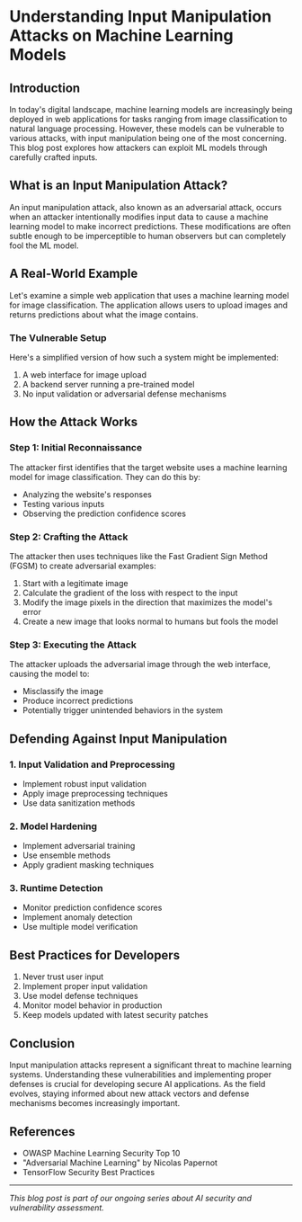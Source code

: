 # Understanding Input Manipulation Attacks on Machine Learning Models

## Introduction

In today's digital landscape, machine learning models are increasingly being deployed in web applications for tasks ranging from image classification to natural language processing. However, these models can be vulnerable to various attacks, with input manipulation being one of the most concerning. This blog post explores how attackers can exploit ML models through carefully crafted inputs.

## What is an Input Manipulation Attack?

An input manipulation attack, also known as an adversarial attack, occurs when an attacker intentionally modifies input data to cause a machine learning model to make incorrect predictions. These modifications are often subtle enough to be imperceptible to human observers but can completely fool the ML model.

## A Real-World Example

Let's examine a simple web application that uses a machine learning model for image classification. The application allows users to upload images and returns predictions about what the image contains.

### The Vulnerable Setup

Here's a simplified version of how such a system might be implemented:

1. A web interface for image upload
2. A backend server running a pre-trained model
3. No input validation or adversarial defense mechanisms

## How the Attack Works

### Step 1: Initial Reconnaissance
The attacker first identifies that the target website uses a machine learning model for image classification. They can do this by:
- Analyzing the website's responses
- Testing various inputs
- Observing the prediction confidence scores

### Step 2: Crafting the Attack
The attacker then uses techniques like the Fast Gradient Sign Method (FGSM) to create adversarial examples:
1. Start with a legitimate image
2. Calculate the gradient of the loss with respect to the input
3. Modify the image pixels in the direction that maximizes the model's error
4. Create a new image that looks normal to humans but fools the model

### Step 3: Executing the Attack
The attacker uploads the adversarial image through the web interface, causing the model to:
- Misclassify the image
- Produce incorrect predictions
- Potentially trigger unintended behaviors in the system

## Defending Against Input Manipulation

### 1. Input Validation and Preprocessing
- Implement robust input validation
- Apply image preprocessing techniques
- Use data sanitization methods

### 2. Model Hardening
- Implement adversarial training
- Use ensemble methods
- Apply gradient masking techniques

### 3. Runtime Detection
- Monitor prediction confidence scores
- Implement anomaly detection
- Use multiple model verification

## Best Practices for Developers

1. Never trust user input
2. Implement proper input validation
3. Use model defense techniques
4. Monitor model behavior in production
5. Keep models updated with latest security patches

## Conclusion

Input manipulation attacks represent a significant threat to machine learning systems. Understanding these vulnerabilities and implementing proper defenses is crucial for developing secure AI applications. As the field evolves, staying informed about new attack vectors and defense mechanisms becomes increasingly important.

## References
- OWASP Machine Learning Security Top 10
- "Adversarial Machine Learning" by Nicolas Papernot
- TensorFlow Security Best Practices

---

*This blog post is part of our ongoing series about AI security and vulnerability assessment.*
